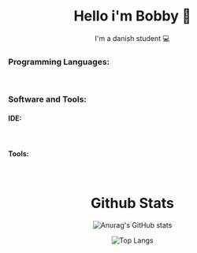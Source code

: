 <h1 align=center> Hello i'm Bobby 👋 </h1>
<p align=center> I'm a danish student 💻 </p>



### **Programming Languages:**

<div align=left>

<img alt="" src="https://img.shields.io/badge/Java-ED8B00.svg?&style=for-the-badge&logo=Java&logoColor=black" alt="Java"/>
<img alt="" src="https://img.shields.io/badge/JavaScript-f7df1e.svg?&style=for-the-badge&logo=JavaScript&logoColor=black" alt="Javascript"/>
<img alt="" src="https://img.shields.io/badge/C%23-5C2D91.svg?&style=for-the-badge&logo=C-sharp&logoColor=white" alt="C-sharp"/>
<img alt="" src="https://img.shields.io/badge/C++-00599C?style=for-the-badge&logo=c%2B%2B&&logoColor=white" alt="C++"/>
<img alt="" src="https://img.shields.io/badge/html5%20-dd4b25.svg?&style=for-the-badge&logo=html5&logoColor=white" alt="HTML"/>
<img alt="" src="https://img.shields.io/badge/lua%20-00007c.svg?&style=for-the-badge&logo=lua&logoColor=<logo-color>" alt="LUA"/>
  
</div>  

### **Software and Tools:**

<h4> IDE: </h4>

<div align=left>

<img alt="" src="https://img.shields.io/badge/Visual%20Studio%20Code-37a2ea.svg?&style=for-the-badge&logo=Visual%20Studio%20Code&logoColor=white" alt="VScode"/>
<img alt="" src="https://img.shields.io/badge/JetBrains%20-000000.svg?&style=for-the-badge&logo=jetbrains&logoColor=<logo-color>" alt="Jetbrains"/>
<img alt="" src="https://img.shields.io/badge/Atom%20-0da473.svg?&style=for-the-badge&logo=atom&logoColor=<logo-color>" alt="Atom"/>
<img alt="" src="https://img.shields.io/badge/Arduino%20-17949a.svg?&style=for-the-badge&logo=Arduino&logoColor=white" alt="Atom"/>
<img alt="" src="https://img.shields.io/badge/Apache%20NetBeans%20IDE-9cbf33.svg?&style=for-the-badge&logo=Apache%20NetBeans%20IDE&logoColor=black" alt="Atom"/>
  
<!--<img alt="" src="https://img.shields.io/badge/<badge>%20-%23<badge-color>.svg?&style=for-the-badge&logo=<badge>&logoColor=<logo-color>" alt="Badge Name"/>-->
</div>

<h4> Tools: </h4>

<div align=left>
  
  
<img alt="" src="https://img.shields.io/badge/Adobe%20Photoshop-00a5f7.svg?&style=for-the-badge&logo=Adobe%20Photoshop&logoColor=black" alt="Badge Name"/>
<img alt="" src="https://img.shields.io/badge/Adobe%20Illustrator-f79500.svg?&style=for-the-badge&logo=adobe%20illustrator&logoColor=black" alt="Badge Name"/>
<img alt="" src="https://img.shields.io/badge/Adobe%20Premiere%20Pro-9494f7.svg?&style=for-the-badge&logo=Adobe%20Premiere%20Pro&logoColor=black" alt="Badge Name"/>
<img alt="" src="https://img.shields.io/badge/Adobe%20After%20Effects-9494f7.svg?&style=for-the-badge&logo=Adobe%20After%20Effects&logoColor=black" alt="Badge Name"/>
<img alt="" src="https://img.shields.io/badge/Blender-e87d0d.svg?&style=for-the-badge&logo=Blender&logoColor=black" alt="Badge Name"/>
<img alt="" src="https://img.shields.io/badge/Autodesk-48b5a4.svg?&style=for-the-badge&logo=Autodesk&logoColor=black" alt="Badge Name"/>
</div>



<h1 align=center> Github Stats </h1>

<div align=center>

![Anurag's GitHub stats](https://github-readme-stats.vercel.app/api?username=Bobby2075&show_icons=true&theme=cobalt)
  
</div>

<div align=center>
  
![Top Langs](https://github-readme-stats.vercel.app/api/top-langs/?username=Bobby2075&langs_count=8&theme=cobalt)

</div>

<div align=center>
  
</div>
  

